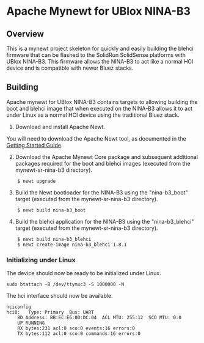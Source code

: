 <!--
#
# Licensed to the Apache Software Foundation (ASF) under one
# or more contributor license agreements.  See the NOTICE file
# distributed with this work for additional information
# regarding copyright ownership.  The ASF licenses this file
# to you under the Apache License, Version 2.0 (the
# "License"); you may not use this file except in compliance
# with the License.  You may obtain a copy of the License at
#
# http://www.apache.org/licenses/LICENSE-2.0
#
# Unless required by applicable law or agreed to in writing,
# software distributed under the License is distributed on an
# "AS IS" BASIS, WITHOUT WARRANTIES OR CONDITIONS OF ANY
#  KIND, either express or implied.  See the License for the
# specific language governing permissions and limitations
# under the License.
#
-->

# Apache Mynewt for UBlox NINA-B3

## Overview

This is a mynewt project skeleton for quickly and easily building the blehci
firmware that can be flashed to the SolidRun SolidSense platforms with UBlox NINA-B3.
This firmware allows the NINA-B3 to act like a normal HCI device and is compatible
with newer Bluez stacks.

## Building

Apache mynewt for UBlox NINA-B3 contains targets to allowing building the boot and blehci image
that when executed on the NINA-B3 allows it to act under Linux as a normal HCI device using the
traditional Bluez stack.

1. Download and install Apache Newt.

You will need to download the Apache Newt tool, as documented in the [Getting Started Guide](https://mynewt.apache.org/latest/get_started/index.html).

2. Download the Apache Mynewt Core package and subsequent additional packages required for the boot and blehci
images (executed from the mynewt-sr-nina-b3 directory).

```no-highlight
    $ newt upgrade
```

3. Build the Newt bootloader for the NINA-B3 using the "nina-b3_boot" target
(executed from the mynewt-sr-nina-b3 directory).

```no-highlight
    $ newt build nina-b3_boot
```

4. Build the blehci application for the NINA-B3 using the "nina-b3_blehci" target
(executed from the mynewt-sr-nina-b3 directory).

```no-highlight
    $ newt build nina-b3_blehci
    $ newt create-image nina-b3_blehci 1.8.1
```

### Initializing under Linux 

The device should now be ready to be initialized under Linux.

```no-highlight
sudo btattach -B /dev/ttymxc3 -S 1000000 -N
```

The hci interface should now be available.

```no-highlight
hciconfig
hci0:	Type: Primary  Bus: UART
	BD Address: BB:EC:E6:0D:DC:04  ACL MTU: 255:12  SCO MTU: 0:0
	UP RUNNING 
	RX bytes:231 acl:0 sco:0 events:16 errors:0
	TX bytes:112 acl:0 sco:0 commands:16 errors:0
```
